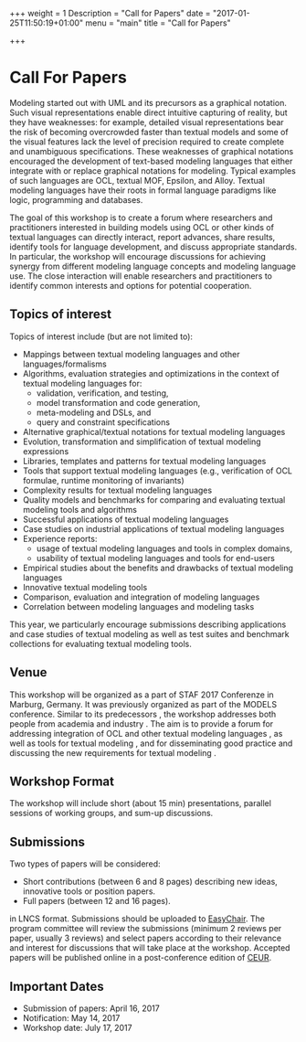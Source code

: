 +++
weight = 1
Description = "Call for Papers"
date = "2017-01-25T11:50:19+01:00"
menu = "main"
title = "Call for Papers"


+++

# Call For Papers

Modeling started out with UML and its precursors as a graphical notation.
Such visual representations enable direct intuitive capturing of reality,
but they have weaknesses: for example, detailed visual representations bear
the risk of becoming overcrowded faster than textual models and some of
the visual features lack the level of precision required to create complete
and unambiguous specifications. These weaknesses of graphical notations
encouraged the development of text-based modeling languages that either
integrate with or replace graphical notations for modeling. Typical examples
of such languages are OCL, textual MOF, Epsilon, and Alloy. Textual
modeling languages have their roots in formal language paradigms like logic,
programming and databases.

The goal of this workshop is to create a forum where researchers and practitioners
interested in building models using OCL or other kinds of textual
languages can directly interact, report advances, share results, identify tools
for language development, and discuss appropriate standards. In particular,
the workshop will encourage discussions for achieving synergy from different
modeling language concepts and modeling language use. The close interaction
will enable researchers and practitioners to identify common interests
and options for potential cooperation.

## Topics of interest

Topics of interest include (but are not limited to):

- Mappings between textual modeling languages and other languages/formalisms
- Algorithms, evaluation strategies and optimizations in the context
  of textual modeling languages for:
  - validation, verification, and testing,
  - model transformation and code generation,
  - meta-modeling and DSLs, and
  - query and constraint specifications
- Alternative graphical/textual notations for textual modeling languages
- Evolution, transformation and simplification of textual modeling
  expressions
- Libraries, templates and patterns for textual modeling languages
- Tools that support textual modeling languages (e.g., verification of
  OCL formulae, runtime monitoring of invariants)
- Complexity results for textual modeling languages
- Quality models and benchmarks for comparing and evaluating
  textual modeling tools and algorithms
- Successful applications of textual modeling languages
- Case studies on industrial applications of textual modeling languages
- Experience reports:
  - usage of textual modeling languages and tools in complex domains,
  - usability of textual modeling languages and tools for end-users
- Empirical studies about the benefits and drawbacks of textual modeling
  languages
- Innovative textual modeling tools
- Comparison, evaluation and integration of modeling languages
- Correlation between modeling languages and modeling tasks

This year, we particularly encourage submissions describing applications and
case studies of textual modeling as well as test suites and benchmark collections
for evaluating textual modeling tools.

## Venue

This workshop will be organized as a part of STAF 2017 Conferenze in Marburg, Germany. It was previously organized as part of the MODELS conference. Similar to its
predecessors , the workshop addresses both people from academia and
industry . The aim is to provide a forum for addressing integration of
OCL and other textual modeling languages , as well as tools for textual
modeling , and for disseminating good practice and discussing the new
requirements for textual modeling .


## Workshop Format

The workshop will include short (about 15 min) presentations, parallel
sessions of working groups, and sum-up discussions.

## Submissions

Two types of papers will be considered:

* Short contributions (between 6 and 8 pages) describing new ideas, innovative tools
or position papers.
* Full papers (between 12 and 16 pages).

in LNCS format. Submissions should be uploaded to [EasyChair](https://easychair.org/conferences/?conf=ocl17).
The program committee will review the submissions (minimum 2 reviews per
paper, usually 3 reviews) and select papers according to their
relevance and interest for discussions that will take place at the
workshop. Accepted papers will be published online in a
post-conference edition of [CEUR](http://www.ceur-ws.org).

## Important Dates

- Submission of papers:      April 16, 2017
- Notification:            May 14, 2017
- Workshop date:         July 17, 2017
